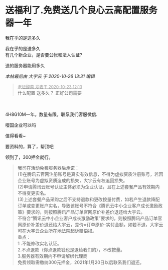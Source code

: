 # 送福利了.免费送几个良心云高配置服务器一年


我在乎的是送多久

我在乎的是送多久<br />
有几个新企业，是否要公帐和法人认证?

送的服务器能用多久

<i class="pstatus"> 本帖最后由 大宇云 于 2020-10-26 13:31 编辑 </i><br />
<div class="quote"><blockquote><font size="2"><a href="https://www.hostloc.com/forum.php?mod=redirect&amp;goto=findpost&amp;pid=9340401&amp;ptid=757177" target="_blank"><font color="#999999">老坛酸菜 发表于 2020-10-23 12:13</font></a></font><br />
什么配置 送多久？ 正好公司需要</blockquote></div><br />
<br />
4H8G10M一年。数量有限。联系我们客服微信.

嘤国企业可以吗<img src="static/image/smiley/default/lol.gif" smilieid="12" border="0" alt="" />

值得看看~

要资料的，算了，帮顶吧

领到了，300押金就行。<br /><div class="quote"><blockquote>我司在活动免费服务器后承诺：<br />
 (1)在腾讯云官网注册账号是真实有效信息，不得为虚拟资质注册账号，若因企业账号为虚拟资质造成的损失，大宇云有权追回损失。<br />
 (2)申请腾讯云账号认证主体必须为企业认证，且在上述套餐产品有效期内不得变更实名。<br />
(3)上述套餐产品采购之后不支持退款和更改按量付费，如若产生退款降配订单或变更账户实名，导致该账号不符合《腾讯云中小企业客户成长激励政策》要求的，则按照腾讯产品订单官网原价补差价退还给大宇云。<br />
不符合“腾讯云中小企业客户成长激励政策”要求的，则按照腾讯产品订单官网原价补差价退还给大宇云，差价=订单原价-实付金额，如若不退，大宇云可在大宇云企业所在地法院起诉赔偿损。 <br />
重点：<br />
1 .不能修改实名认证。<br />
2.不点退款（你点退款钱也是退给我们的），不改按量。<br />
3.服务器有效期内不申请解绑代理商<br />
免费领取需缴纳300元押金，2021年1月20日以后联系我们退还。</blockquote></div>
